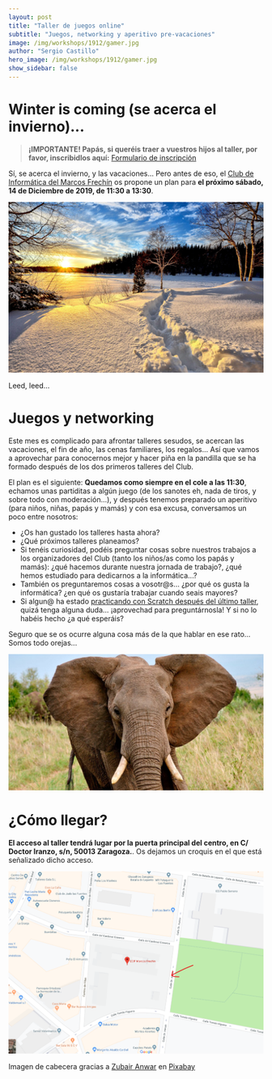 ```yaml
---
layout: post
title: "Taller de juegos online"
subtitle: "Juegos, networking y aperitivo pre-vacaciones"
image: /img/workshops/1912/gamer.jpg
author: "Sergio Castillo"
hero_image: /img/workshops/1912/gamer.jpg
show_sidebar: false
---
```


# Winter is coming (se acerca el invierno)...

> **¡IMPORTANTE! Papás, si queréis traer a vuestros hijos al taller, por favor, inscribidlos aquí:** <a href="https://forms.gle/Q1wSb47u12vT4zvH6" target="_blank">Formulario de inscripción</a>

Sí, se acerca el invierno, y las vacaciones... Pero antes de eso, el [Club de Informática del Marcos Frechín](/) os propone un plan para **el próximo sábado, 14 de Diciembre de 2019, de 11:30 a 13:30**.

![Se acerca el invierno](/img/workshops/1912/winter.jpg)

Leed, leed...

# Juegos y networking

Este mes es complicado para afrontar talleres sesudos, se acercan las vacaciones, el fin de año, las cenas familiares, los regalos... Así que vamos a aprovechar para conocernos mejor y hacer piña en la pandilla que se ha formado después de los dos primeros talleres del Club.

El plan es el siguiente: **Quedamos como siempre en el cole a las 11:30**, echamos unas partiditas a algún juego (de los sanotes eh, nada de tiros, y sobre todo con moderación...), y después tenemos preparado un aperitivo (para niños, niñas, papás y mamás) y con esa excusa, conversamos un poco entre nosotros:

- ¿Os han gustado los talleres hasta ahora?
- ¿Qué próximos talleres planeamos?
- Si tenéis curiosidad, podéis preguntar cosas sobre nuestros trabajos a los organizadores del Club (tanto los niños/as como los papás y mamás): ¿qué hacemos durante nuestra jornada de trabajo?, ¿qué hemos estudiado para dedicarnos a la informática...?
- También os preguntaremos cosas a vosotr@s... ¿por qué os gusta la informática? ¿en qué os gustaría trabajar cuando seais mayores?
- Si algun@ ha estado [practicando con Scratch después del último taller](/2019/12/01/hola-mundo/), quizá tenga alguna duda... ¡aprovechad para preguntárnosla! Y si no lo habéis hecho ¿a qué esperáis?

Seguro que se os ocurre alguna cosa más de la que hablar en ese rato... Somos todo orejas...

![Somos todo orejas](/img/workshops/1912/elefante_orejas.jpg)

# ¿Cómo llegar?

**El acceso al taller tendrá lugar por la puerta principal del centro, en C/ Doctor Iranzo, s/n, 50013 Zaragoza.**. Os dejamos un croquis en el que está señalizado dicho acceso.

![Mapa acceso Marcos Frechín](/img/mapa_acceso.png)

<p class="has-text-light">Imagen de cabecera gracias a <a href="https://pixabay.com/users/MrXee-13640609/?utm_source=link-attribution&amp;utm_medium=referral&amp;utm_campaign=image&amp;utm_content=4480309">Zubair Anwar</a> en <a href="https://pixabay.com/?utm_source=link-attribution&amp;utm_medium=referral&amp;utm_campaign=image&amp;utm_content=4480309" target="_blank">Pixabay</a></p>





